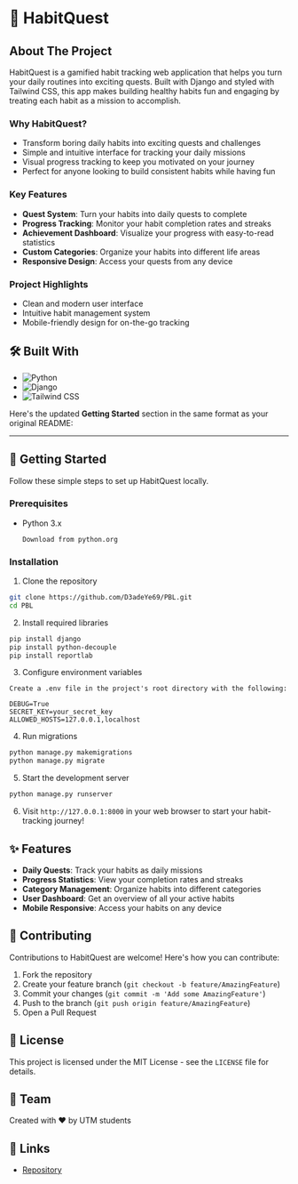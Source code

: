 # 🎯 HabitQuest

## About The Project

HabitQuest is a gamified habit tracking web application that helps you turn your daily routines into exciting quests. Built with Django and styled with Tailwind CSS, this app makes building healthy habits fun and engaging by treating each habit as a mission to accomplish.

### Why HabitQuest?

* Transform boring daily habits into exciting quests and challenges
* Simple and intuitive interface for tracking your daily missions
* Visual progress tracking to keep you motivated on your journey
* Perfect for anyone looking to build consistent habits while having fun

### Key Features

* **Quest System**: Turn your habits into daily quests to complete
* **Progress Tracking**: Monitor your habit completion rates and streaks
* **Achievement Dashboard**: Visualize your progress with easy-to-read statistics
* **Custom Categories**: Organize your habits into different life areas
* **Responsive Design**: Access your quests from any device

### Project Highlights

* Clean and modern user interface
* Intuitive habit management system
* Mobile-friendly design for on-the-go tracking

## 🛠️ Built With

* ![Python](https://img.shields.io/badge/Python-3776AB?style=for-the-badge&logo=python&logoColor=white)
* ![Django](https://img.shields.io/badge/Django-092E20?style=for-the-badge&logo=django&logoColor=white)
* ![Tailwind CSS](https://img.shields.io/badge/Tailwind_CSS-38B2AC?style=for-the-badge&logo=tailwind-css&logoColor=white)

Here's the updated **Getting Started** section in the same format as your original README:  

---

## 🚀 Getting Started  

Follow these simple steps to set up HabitQuest locally.  

### Prerequisites  

* Python 3.x  
  ```  
  Download from python.org  
  ```  

### Installation  

1. Clone the repository  
```bash  
git clone https://github.com/D3adeYe69/PBL.git  
cd PBL  
```  

2. Install required libraries  
```bash  
pip install django  
pip install python-decouple  
pip install reportlab  
```  

3. Configure environment variables  
```  
Create a .env file in the project's root directory with the following:  

DEBUG=True  
SECRET_KEY=your_secret_key  
ALLOWED_HOSTS=127.0.0.1,localhost  
```  

4. Run migrations  
```bash  
python manage.py makemigrations  
python manage.py migrate  
```  

5. Start the development server  
```bash  
python manage.py runserver  
```  

6. Visit `http://127.0.0.1:8000` in your web browser to start your habit-tracking journey!  

## ✨ Features

* **Daily Quests**: Track your habits as daily missions
* **Progress Statistics**: View your completion rates and streaks
* **Category Management**: Organize habits into different categories
* **User Dashboard**: Get an overview of all your active habits
* **Mobile Responsive**: Access your habits on any device

## 🤝 Contributing

Contributions to HabitQuest are welcome! Here's how you can contribute:

1. Fork the repository
2. Create your feature branch (`git checkout -b feature/AmazingFeature`)
3. Commit your changes (`git commit -m 'Add some AmazingFeature'`)
4. Push to the branch (`git push origin feature/AmazingFeature`)
5. Open a Pull Request

## 📝 License

This project is licensed under the MIT License - see the `LICENSE` file for details.

## 👥 Team

Created with ❤️ by UTM students

## 🔗 Links

* [Repository](https://github.com/D3adeYe69/PBL)
